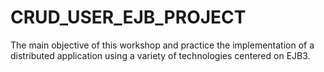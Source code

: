 # CRUD_USER_EJB_PROJECT
The main objective of this workshop and practice the implementation of a distributed application using a variety of technologies centered on EJB3.


